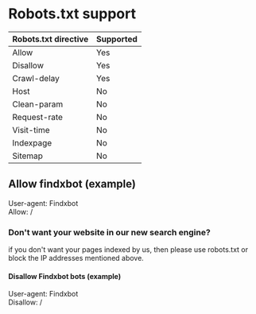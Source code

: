 # Robots.txt support
| Robots.txt directive | Supported |  
| ---- | ---- |  
| Allow | Yes |  
| Disallow | Yes |  
| Crawl-delay | Yes |  
| Host | No |  
| Clean-param | No |  
| Request-rate | No |  
| Visit-time | No |  
| Indexpage | No |  
| Sitemap | No |

## Allow findxbot (example)  
User-agent: Findxbot  
Allow: /  


### Don't want your website in our new search engine?  
if you don't want your pages indexed by us, then please use robots.txt or block the IP addresses mentioned above.

#### Disallow Findxbot bots (example)   
User-agent: Findxbot  
Disallow: /

